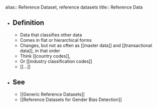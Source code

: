 alias:: Reference Dataset, reference datasets
title:: Reference Data

- ## Definition
	- Data that classifies other data
	- Comes in flat or hierarchical forms
	- Changes, but not as often as [[master data]] and [[transactional data]], in that order
	- Think [[country codes]],
	- Or [[industry classification codes]]
	- [[...]]
- ## See
	- [[Generic Reference Datasets]]
	- [[Reference Datasets for Gender Bias Detection]]